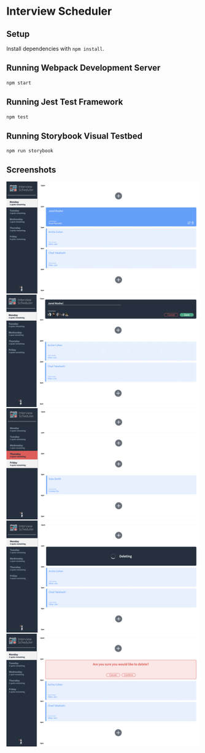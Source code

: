 # Interview Scheduler

## Setup

Install dependencies with `npm install`.

## Running Webpack Development Server

```sh
npm start
```

## Running Jest Test Framework

```sh
npm test
```

## Running Storybook Visual Testbed

```sh
npm run storybook
```

## Screenshots

!["New Appointment"](https://github.com/JM0885/scheduler/blob/master/DOCS/NewAppt.png)
!["Create New Appointment"](https://github.com/JM0885/scheduler/blob/master/DOCS/CreateNewAppt.png)
!["Available Slots"](https://github.com/JM0885/scheduler/blob/master/DOCS/AvailableSlots.png)
!["Deleting Appointment"](https://github.com/JM0885/scheduler/blob/master/DOCS/Deleting.png)
!["Deleting Confirmation"](https://github.com/JM0885/scheduler/blob/master/DOCS/DeletingConfirm.png)
